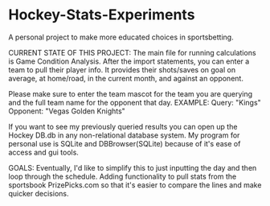 # Hockey-Stats-Experiments

A personal project to make more educated choices in sportsbetting.

CURRENT STATE OF THIS PROJECT:
The main file for running calculations is Game Condition Analysis. After the import statements, you can enter a team to pull their player info. 
It provides their shots/saves on goal on average, at home/road, in the current month, and against an opponent.

Please make sure to enter the team mascot for the team you are querying and the full team name for the opponent that day. 
EXAMPLE:
Query: "Kings"
Opponent: "Vegas Golden Knights" 

If you want to see my previously queried results you can open up the Hockey DB.db in any non-relational database system.
My program for personal use is SQLite and DBBrowser(SQLite) because of it's ease of access and gui tools.

GOALS:
Eventually, I'd like to simplify this to just inputting the day and then loop through the schedule.
Adding functionality to pull stats from the sportsbook PrizePicks.com so that it's easier to compare the lines and make quicker decisions.

